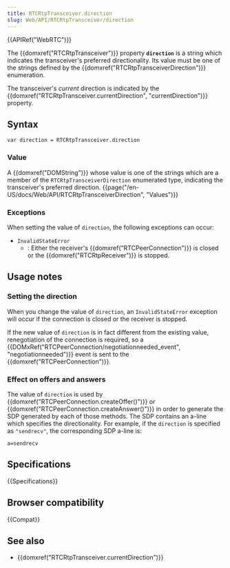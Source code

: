 ```yaml
---
title: RTCRtpTransceiver.direction
slug: Web/API/RTCRtpTransceiver/direction
---
```


{{APIRef("WebRTC")}}

The {{domxref("RTCRtpTransceiver")}} property **`direction`** is a string which indicates the transceiver's preferred directionality. Its value must be one of the strings defined by the {{domxref("RTCRtpTransceiverDirection")}} enumeration.

The transceiver's _current_ direction is indicated by the {{domxref("RTCRtpTransceiver.currentDirection", "currentDirection")}} property.

## Syntax

```plain
var direction = RTCRtpTransceiver.direction
```

### Value

A {{domxref("DOMString")}} whose value is one of the strings which are a member of the `RTCRtpTransceiverDirection` enumerated type, indicating the transceiver's preferred direction. {{page("/en-US/docs/Web/API/RTCRtpTransceiverDirection", "Values")}}

### Exceptions

When setting the value of `direction`, the following exceptions can occur:

- `InvalidStateError`
  - : Either the receiver's {{domxref("RTCPeerConnection")}} is closed or the {{domxref("RTCRtpReceiver")}} is stopped.

## Usage notes

### Setting the direction

When you change the value of `direction`, an `InvalidStateError` exception will occur if the connection is closed or the receiver is stopped.

If the new value of `direction` is in fact different from the existing value, renegotiation of the connection is required, so a {{DOMxRef("RTCPeerConnection/negotiationneeded_event", "negotiationneeded")}} event is sent to the {{domxref("RTCPeerConnection")}}.

### Effect on offers and answers

The value of `direction` is used by {{domxref("RTCPeerConnection.createOffer()")}} or {{domxref("RTCPeerConnection.createAnswer()")}} in order to generate the SDP generated by each of those methods. The SDP contains an a-line which specifies the directionality. For example, if the `direction` is specified as `"sendrecv"`, the corresponding SDP a-line is:

```plain
a=sendrecv
```

## Specifications

{{Specifications}}

## Browser compatibility

{{Compat}}

## See also

- {{domxref("RTCRtpTransceiver.currentDirection")}}
